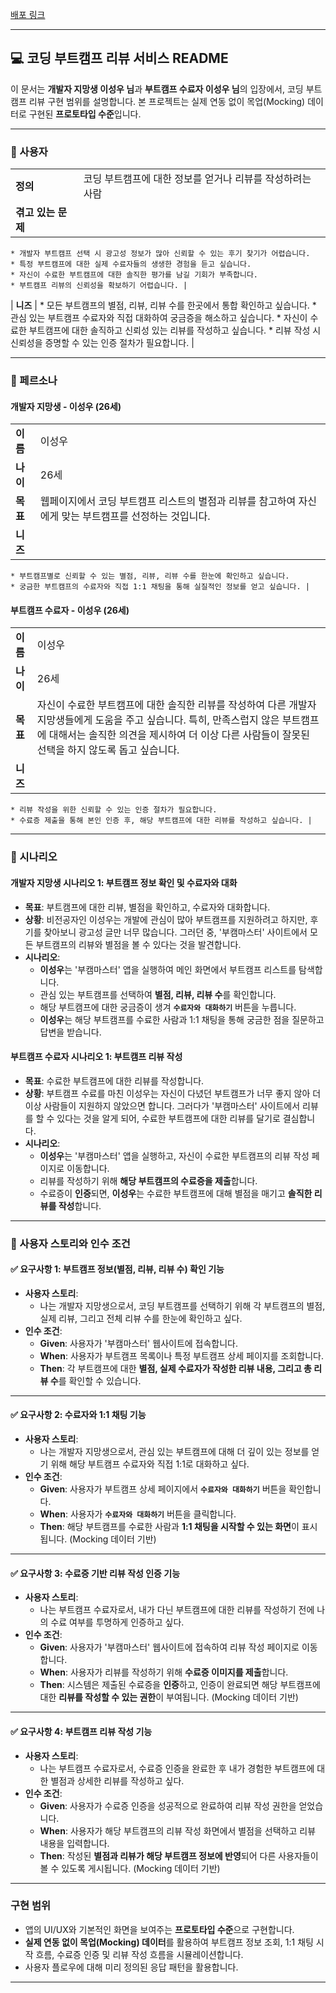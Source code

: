 [배포 링크](https://bootcamp-insight-pilot.lovable.app/)

---

## 💻 코딩 부트캠프 리뷰 서비스 README

이 문서는 **개발자 지망생 이성우 님**과 **부트캠프 수료자 이성우 님**의 입장에서, 코딩 부트캠프 리뷰 구현 범위를 설명합니다. 본 프로젝트는 실제 연동 없이 목업(Mocking) 데이터로 구현된 **프로토타입 수준**입니다.

---

### 📌 사용자

| | |
| --- | --- |
| **정의** | 코딩 부트캠프에 대한 정보를 얻거나 리뷰를 작성하려는 사람 |
| **겪고 있는 문제** |
    * 개발자 부트캠프 선택 시 광고성 정보가 많아 신뢰할 수 있는 후기 찾기가 어렵습니다.
    * 특정 부트캠프에 대한 실제 수료자들의 생생한 경험을 듣고 싶습니다.
    * 자신이 수료한 부트캠프에 대한 솔직한 평가를 남길 기회가 부족합니다.
    * 부트캠프 리뷰의 신뢰성을 확보하기 어렵습니다. |
| **니즈** |
    * 모든 부트캠프의 별점, 리뷰, 리뷰 수를 한곳에서 통합 확인하고 싶습니다.
    * 관심 있는 부트캠프 수료자와 직접 대화하여 궁금증을 해소하고 싶습니다.
    * 자신이 수료한 부트캠프에 대한 솔직하고 신뢰성 있는 리뷰를 작성하고 싶습니다.
    * 리뷰 작성 시 신뢰성을 증명할 수 있는 인증 절차가 필요합니다. |

---

### 📌 페르소나

#### 개발자 지망생 - 이성우 (26세)

| | |
| --- | --- |
| **이름** | 이성우 |
| **나이** | 26세 |
| **목표** | 웹페이지에서 코딩 부트캠프 리스트의 별점과 리뷰를 참고하여 자신에게 맞는 부트캠프를 선정하는 것입니다. |
| **니즈** |
    * 부트캠프별로 신뢰할 수 있는 별점, 리뷰, 리뷰 수를 한눈에 확인하고 싶습니다.
    * 궁금한 부트캠프의 수료자와 직접 1:1 채팅을 통해 실질적인 정보를 얻고 싶습니다. |

#### 부트캠프 수료자 - 이성우 (26세)

| | |
| --- | --- |
| **이름** | 이성우 |
| **나이** | 26세 |
| **목표** | 자신이 수료한 부트캠프에 대한 솔직한 리뷰를 작성하여 다른 개발자 지망생들에게 도움을 주고 싶습니다. 특히, 만족스럽지 않은 부트캠프에 대해서는 솔직한 의견을 제시하여 더 이상 다른 사람들이 잘못된 선택을 하지 않도록 돕고 싶습니다. |
| **니즈** |
    * 리뷰 작성을 위한 신뢰할 수 있는 인증 절차가 필요합니다.
    * 수료증 제출을 통해 본인 인증 후, 해당 부트캠프에 대한 리뷰를 작성하고 싶습니다. |

---

### 📌 시나리오

#### **개발자 지망생 시나리오 1: 부트캠프 정보 확인 및 수료자와 대화**

* **목표**: 부트캠프에 대한 리뷰, 별점을 확인하고, 수료자와 대화합니다.
* **상황**: 비전공자인 이성우는 개발에 관심이 많아 부트캠프를 지원하려고 하지만, 후기를 찾아보니 광고성 글만 너무 많습니다. 그러던 중, '부캠마스터' 사이트에서 모든 부트캠프의 리뷰와 별점을 볼 수 있다는 것을 발견합니다.
* **시나리오**:
    * **이성우**는 '부캠마스터' 앱을 실행하여 메인 화면에서 부트캠프 리스트를 탐색합니다.
    * 관심 있는 부트캠프를 선택하여 **별점, 리뷰, 리뷰 수**를 확인합니다.
    * 해당 부트캠프에 대한 궁금증이 생겨 **`수료자와 대화하기`** 버튼을 누릅니다.
    * **이성우**는 해당 부트캠프를 수료한 사람과 1:1 채팅을 통해 궁금한 점을 질문하고 답변을 받습니다.

#### **부트캠프 수료자 시나리오 1: 부트캠프 리뷰 작성**

* **목표**: 수료한 부트캠프에 대한 리뷰를 작성합니다.
* **상황**: 부트캠프 수료를 마친 이성우는 자신이 다녔던 부트캠프가 너무 좋지 않아 더 이상 사람들이 지원하지 않았으면 합니다. 그러다가 '부캠마스터' 사이트에서 리뷰를 할 수 있다는 것을 알게 되어, 수료한 부트캠프에 대한 리뷰를 달기로 결심합니다.
* **시나리오**:
    * **이성우**는 '부캠마스터' 앱을 실행하고, 자신이 수료한 부트캠프의 리뷰 작성 페이지로 이동합니다.
    * 리뷰를 작성하기 위해 **해당 부트캠프의 수료증을 제출**합니다.
    * 수료증이 **인증**되면, **이성우**는 수료한 부트캠프에 대해 별점을 매기고 **솔직한 리뷰를 작성**합니다.

---

### 📌 사용자 스토리와 인수 조건

#### ✅ **요구사항 1: 부트캠프 정보(별점, 리뷰, 리뷰 수) 확인 기능**

* **사용자 스토리**:
    * 나는 개발자 지망생으로서, 코딩 부트캠프를 선택하기 위해 각 부트캠프의 별점, 실제 리뷰, 그리고 전체 리뷰 수를 한눈에 확인하고 싶다.
* **인수 조건**:
    * **Given**: 사용자가 '부캠마스터' 웹사이트에 접속합니다.
    * **When**: 사용자가 부트캠프 목록이나 특정 부트캠프 상세 페이지를 조회합니다.
    * **Then**: 각 부트캠프에 대한 **별점, 실제 수료자가 작성한 리뷰 내용, 그리고 총 리뷰 수**를 확인할 수 있습니다.

---

#### ✅ **요구사항 2: 수료자와 1:1 채팅 기능**

* **사용자 스토리**:
    * 나는 개발자 지망생으로서, 관심 있는 부트캠프에 대해 더 깊이 있는 정보를 얻기 위해 해당 부트캠프 수료자와 직접 1:1로 대화하고 싶다.
* **인수 조건**:
    * **Given**: 사용자가 부트캠프 상세 페이지에서 **`수료자와 대화하기`** 버튼을 확인합니다.
    * **When**: 사용자가 **`수료자와 대화하기`** 버튼을 클릭합니다.
    * **Then**: 해당 부트캠프를 수료한 사람과 **1:1 채팅을 시작할 수 있는 화면**이 표시됩니다. (Mocking 데이터 기반)

---

#### ✅ **요구사항 3: 수료증 기반 리뷰 작성 인증 기능**

* **사용자 스토리**:
    * 나는 부트캠프 수료자로서, 내가 다닌 부트캠프에 대한 리뷰를 작성하기 전에 나의 수료 여부를 투명하게 인증하고 싶다.
* **인수 조건**:
    * **Given**: 사용자가 '부캠마스터' 웹사이트에 접속하여 리뷰 작성 페이지로 이동합니다.
    * **When**: 사용자가 리뷰를 작성하기 위해 **수료증 이미지를 제출**합니다.
    * **Then**: 시스템은 제출된 수료증을 **인증**하고, 인증이 완료되면 해당 부트캠프에 대한 **리뷰를 작성할 수 있는 권한**이 부여됩니다. (Mocking 데이터 기반)

---

#### ✅ **요구사항 4: 부트캠프 리뷰 작성 기능**

* **사용자 스토리**:
    * 나는 부트캠프 수료자로서, 수료증 인증을 완료한 후 내가 경험한 부트캠프에 대한 별점과 상세한 리뷰를 작성하고 싶다.
* **인수 조건**:
    * **Given**: 사용자가 수료증 인증을 성공적으로 완료하여 리뷰 작성 권한을 얻었습니다.
    * **When**: 사용자가 해당 부트캠프의 리뷰 작성 화면에서 별점을 선택하고 리뷰 내용을 입력합니다.
    * **Then**: 작성된 **별점과 리뷰가 해당 부트캠프 정보에 반영**되어 다른 사용자들이 볼 수 있도록 게시됩니다. (Mocking 데이터 기반)

---

### 구현 범위

* 앱의 UI/UX와 기본적인 화면을 보여주는 **프로토타입 수준**으로 구현합니다.
* **실제 연동 없이 목업(Mocking) 데이터**를 활용하여 부트캠프 정보 조회, 1:1 채팅 시작 흐름, 수료증 인증 및 리뷰 작성 흐름을 시뮬레이션합니다.
* 사용자 플로우에 대해 미리 정의된 응답 패턴을 활용합니다.

---
